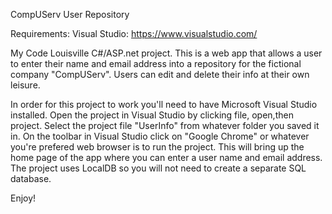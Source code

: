 CompUServ User Repository

Requirements: 
Visual Studio: https://www.visualstudio.com/ 


My Code Louisville C#/ASP.net project. This is a web app that allows a user to enter their name and email address into a repository for the fictional company "CompUServ". Users can edit and delete their info at their own leisure. 

In order for this project to work you'll need to have Microsoft Visual Studio installed. Open the project in Visual Studio by clicking file, open,then project. Select the project file "UserInfo" from whatever folder you saved it in. On the toolbar in Visual Studio click on "Google Chrome" or whatever you're prefered web browser is to run the project. This will bring up the home page of the app where you can enter a user name and email address. The project uses LocalDB so you will not need to create a separate SQL database. 

Enjoy!
